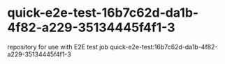 # quick-e2e-test-16b7c62d-da1b-4f82-a229-35134445f4f1-3
repository for use with E2E test job quick-e2e-test:16b7c62d-da1b-4f82-a229-35134445f4f1-3
